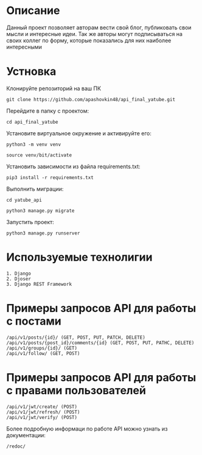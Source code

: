 # Описание
Данный проект позволяет авторам вести свой блог, публиковать свои мысли и интересные идеи.
Так же авторы могут подписываться на своих коллег по форму, которые показались для них наиболее интересными

# Устновка
Клонируйте репозиторий на ваш ПК
```
git clone https://github.com/apashovkin48/api_final_yatube.git
```
Перейдите в папку с проектом:
```
cd api_final_yatube
```
Установите виртуальное окружение и активируйте его:
```
python3 -m venv venv
```
```
source venv/bit/activate
```
Установить зависимости из файла requirements.txt:
```
pip3 install -r requirements.txt
```
Выполнить миграции:
```
cd yatube_api
```
```
python3 manage.py migrate
```
Запустить проект:
```
python3 manage.py runserver
```

# Используемые технолигии
```
1. Django
2. Djoser
3. Django REST Framework
```

# Примеры запросов API для работы с постами
```
/api/v1/posts/{id}/ (GET, POST, PUT, PATСH, DELETE)
/api/v1/posts/{post_id}/comments/{id} (GET, POST, PUT, PATHC, DELETE)
/api/v1/groups/{id}/ (GET)
/api/v1/follow/ (GET, POST)
```

# Примеры запросов API для работы с правами пользователей
```
/api/v1/jwt/create/ (POST)
/api/v1/jwt/refresh/ (POST)
/api/v1/jwt/verify/ (POST)
```
Более подробную информаци по работе API можно узнать из документации:
```
/redoc/
```
